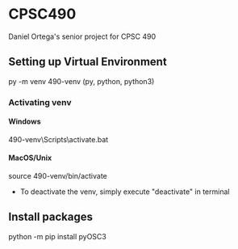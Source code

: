 # CPSC490
Daniel Ortega's senior project for CPSC 490

## Setting up Virtual Environment
py -m venv 490-venv
(py, python, python3)

### Activating venv

#### Windows

490-venv\Scripts\activate.bat

#### MacOS/Unix

source 490-venv/bin/activate

- To deactivate the venv, simply execute "deactivate" in terminal

## Install packages
python -m pip install pyOSC3

